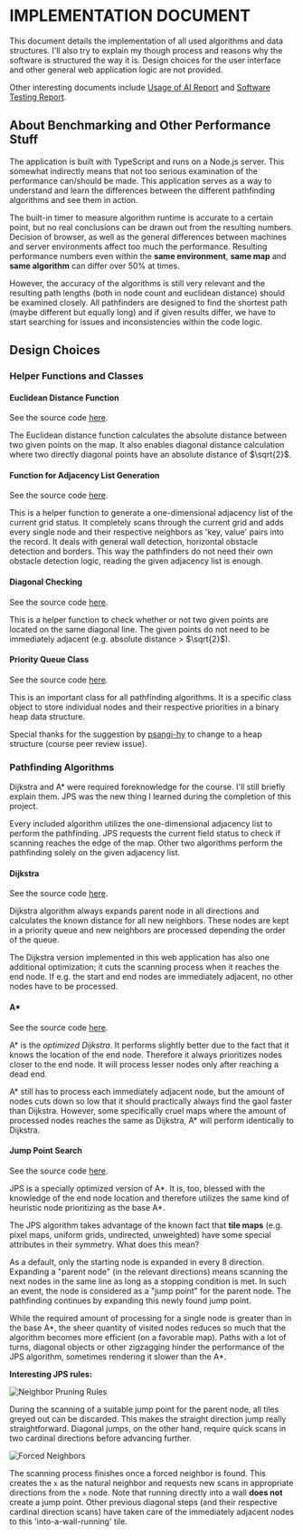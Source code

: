 # IMPLEMENTATION DOCUMENT

This document details the implementation of all used algorithms and data structures. I'll also try to explain my though process and reasons why the software is structured the way it is. Design choices for the user interface and other general web application logic are not provided.

Other interesting documents include [Usage of AI Report](https://github.com/joonarafael/visualpathfinder/tree/main/documentation/usage_of_ai_report.md "Usage of AI Report") and [Software Testing Report](https://github.com/joonarafael/visualpathfinder/tree/main/documentation/software_testing_report.md "Software Testing Report").

## About Benchmarking and Other Performance Stuff

The application is built with TypeScript and runs on a Node.js server. This somewhat indirectly means that not too serious examination of the performance can/should be made. This application serves as a way to understand and learn the differences between the different pathfinding algorithms and see them in action.

The built-in timer to measure algorithm runtime is accurate to a certain point, but no real conclusions can be drawn out from the resulting numbers. Decision of browser, as well as the general differences between machines and server environments affect too much the performance. Resulting performance numbers even within the **same environment**, **same map** and **same algorithm** can differ over 50% at times.

However, the accuracy of the algorithms is still very relevant and the resulting path lengths (both in node count and euclidean distance) should be examined closely. All pathfinders are designed to find the shortest path (maybe different but equally long) and if given results differ, we have to start searching for issues and inconsistencies within the code logic.

## Design Choices

### Helper Functions and Classes

#### Euclidean Distance Function

See the source code [here](https://github.com/joonarafael/visualpathfinder/tree/main/app/application/algorithms/euclidean.ts "Redirect to file 'euclidean.ts'").

The Euclidean distance function calculates the absolute distance between two given points on the map. It also enables diagonal distance calculation where two directly diagonal points have an absolute distance of $\sqrt{2}$.

#### Function for Adjacency List Generation

See the source code [here](https://github.com/joonarafael/visualpathfinder/tree/main/app/application/algorithms/generateadjacencylist.ts "Redirect to file 'generateadjacencylist.ts'").

This is a helper function to generate a one-dimensional adjacency list of the current grid status. It completely scans through the current grid and adds every single node and their respective neighbors as 'key, value' pairs into the record. It deals with general wall detection, horizontal obstacle detection and borders. This way the pathfinders do not need their own obstacle detection logic, reading the given adjacency list is enough.

#### Diagonal Checking

See the source code [here](https://github.com/joonarafael/visualpathfinder/tree/main/app/application/algorithms/isdiagonal.ts "Redirect to file 'isdiagonal.ts'").

This is a helper function to check whether or not two given points are located on the same diagonal line. The given points do not need to be immediately adjacent (e.g. absolute distance > $\sqrt{2}$).

#### Priority Queue Class

See the source code [here](https://github.com/joonarafael/visualpathfinder/tree/main/app/application/algorithms/pq.ts "Redirect to file 'pq.ts'").

This is an important class for all pathfinding algorithms. It is a specific class object to store individual nodes and their respective priorities in a binary heap data structure.

Special thanks for the suggestion by [psangi-hy](https://github.com/psangi-hy "psangi-hy on GitHub") to change to a heap structure (course peer review issue).

### Pathfinding Algorithms

Dijkstra and A\* were required foreknowledge for the course. I'll still briefly explain them. JPS was the new thing I learned during the completion of this project.

Every included algorithm utilizes the one-dimensional adjacency list to perform the pathfinding. JPS requests the current field status to check if scanning reaches the edge of the map. Other two algorithms perform the pathfinding solely on the given adjacency list.

#### Dijkstra

See the source code [here](https://github.com/joonarafael/visualpathfinder/tree/main/app/application/algorithms/dijkstra.ts "Redirect to file 'dijkstra.ts'").

Dijkstra algorithm always expands parent node in all directions and calculates the known distance for all new neighbors. These nodes are kept in a priority queue and new neighbors are processed depending the order of the queue.

The Dijkstra version implemented in this web application has also one additional optimization; it cuts the scanning process when it reaches the end node. If e.g. the start and end nodes are immediately adjacent, no other nodes have to be processed.

#### A\*

See the source code [here](https://github.com/joonarafael/visualpathfinder/tree/main/app/application/algorithms/astar.ts "Redirect to file 'astar.ts'").

A\* is the _optimized Dijkstra_. It performs slightly better due to the fact that it knows the location of the end node. Therefore it always prioritizes nodes closer to the end node. It will process lesser nodes only after reaching a dead end.

A\* still has to process each immediately adjacent node, but the amount of nodes cuts down so low that it should practically always find the gaol faster than Dijkstra. However, some specifically cruel maps where the amount of processed nodes reaches the same as Dijkstra, A\* will perform identically to Dijkstra.

#### Jump Point Search

See the source code [here](https://github.com/joonarafael/visualpathfinder/tree/main/app/application/algorithms/jps.ts "Redirect to file 'jps.ts'").

JPS is a specially optimized version of A\*. It is, too, blessed with the knowledge of the end node location and therefore utilizes the same kind of heuristic node prioritizing as the base A\*.

The JPS algorithm takes advantage of the known fact that **tile maps** (e.g. pixel maps, uniform grids, undirected, unweighted) have some special attributes in their symmetry. What does this mean?

As a default, only the starting node is expanded in every 8 direction. Expanding a "parent node" (in the relevant directions) means scanning the next nodes in the same line as long as a stopping condition is met. In such an event, the node is considered as a "jump point" for the parent node. The pathfinding continues by expanding this newly found jump point.

While the required amount of processing for a single node is greater than in the base A\*, the sheer quantity of visited nodes reduces so much that the algorithm becomes more efficient (on a favorable map). Paths with a lot of turns, diagonal objects or other zigzagging hinder the performance of the JPS algorithm, sometimes rendering it slower than the A\*.

**Interesting JPS rules:**

![Neighbor Pruning Rules](https://github.com/joonarafael/visualpathfinder/tree/main/documentation/images/neighborpruning.png)

During the scanning of a suitable jump point for the parent node, all tiles greyed out can be discarded. This makes the straight direction jump really straightforward. Diagonal jumps, on the other hand, require quick scans in two cardinal directions before advancing further.

![Forced Neighbors](https://github.com/joonarafael/visualpathfinder/tree/main/documentation/images/forcedneighbor.png)

The scanning process finishes once a forced neighbor is found. This creates the `x` as the natural neighbor and requests new scans in appropriate directions from the `x` node. Note that running directly into a wall **does not** create a jump point. Other previous diagonal steps (and their respective cardinal direction scans) have taken care of the immediately adjacent nodes to this 'into-a-wall-running' tile.
